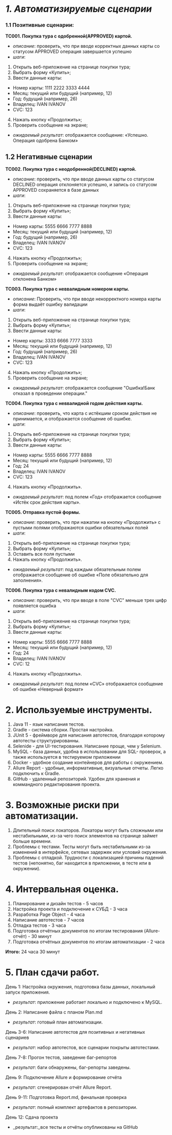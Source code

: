 # _**1. Автоматизируемые сценарии**_

### 1.1 Позитивные сценарии:

 **ТС001. Покупка тура с одобренной(APPROVED) картой.**
   - *описание*: проверить, что при вводе корректных данных карты со статусом APPROVED операция завершается успешно
   - *шаги*:
1. Открыть веб-приложение на странице покупки тура;
2. Выбрать форму «Купить»;
3. Ввести данные карты:
* Номер карты: 1111 2222 3333 4444
* Месяц: текущий или будущий (например, 12)
* Год: будущий (например, 26)
* Владелец: IVAN IVANOV
* CVC: 123
4. Нажать кнопку «Продолжить»;
5. Проверить сообщение на экране;

  - *ожидаемый результат*: отображается сообщение: «Успешно. Операция одобрена Банком»


## 1.2 Негативные сценарии 

**ТС002. Покупка тура с неодобренной(DECLINED) картой.**

- *описание*: проверить, что при вводе данных карты со статусом DECLINED операция отклоняется успешно, и запись со статусом APPROVED сохраняется в базе данных
- *шаги*:
1. Открыть веб-приложение на странице покупки тура;
2. Выбрать форму «Купить»;
3. Ввести данные карты:
* Номер карты: 5555 6666 7777 8888
* Месяц: текущий или будущий (например, 12)
* Год: будущий (например, 26)
* Владелец: IVAN IVANOV
* CVC: 123
4. Нажать кнопку «Продолжить»;
5. Проверить сообщение на экране;

- *ожидаемый результат*: отображается сообщение «Операция отклонена Банком»

**ТС003. Покупка тура с неввалидным номером карты.**

- *описание*: Проверить, что при вводе некорректного номера карты форма выдаёт ошибку валидации 
- *шаги*:
1. Открыть веб-приложение на странице покупки тура;
2. Выбрать форму «Купить»;
3. Ввести данные карты:
* Номер карты: 3333 6666 7777 3333
* Месяц: текущий или будущий (например, 12)
* Год: будущий (например, 26)
* Владелец: IVAN IVANOV
* CVC: 123
4. Нажать кнопку «Продолжить»;
5. Проверить сообщение на экране;

- *ожидаемый результат*: отображается сообщение "Ошибка!Банк отказал в проведении операции."

**ТС004. Покупка тура с неввалидной годом действия карты.**

- *описание*: проверить, что карта с истёкшим сроком действия не принимается, и отображается сообщение об ошибке.
- *шаги*:
1. Открыть веб-приложение на странице покупки тура;
2. Выбрать форму «Купить»;
3. Ввести данные карты:
* Номер карты: 5555 6666 7777 8888
* Месяц: текущий или будущий (например, 12)
* Год: 24
* Владелец: IVAN IVANOV
* CVC: 123
4. Нажать кнопку «Продолжить».

- *ожидаемый результат*: под полем «Год» отображается сообщение «Истёк срок действия карты».

**ТС005. Отправка пустой формы.**

- *описание*: проверить, что при нажатии на кнопку «Продолжить» с пустыми полями отображаются ошибки обязательных полей
- *шаги*:
1. Открыть веб-приложение на странице покупки тура;
2. Выбрать форму «Купить»;
3. Оставить все поля пустыми
4. Нажать кнопку «Продолжить».

- *ожидаемый результат*: под каждым обязательным полем отображается сообщение об ошибке «Поле обязательно для заполнения».

**ТС006. Покупка тура с невалидным кодом CVC.**

- *описание*: проверить, что при вводе в поле "CVC" меньше трех цифр появляется ошибка
- *шаги*:
1. Открыть веб-приложение на странице покупки тура;
2. Выбрать форму «Купить»;
3. Ввести данные карты:
* Номер карты: 5555 6666 7777 8888
* Месяц: текущий или будущий (например, 12)
* Год: 24
* Владелец: IVAN IVANOV
* CVC: 12
4. Нажать кнопку «Продолжить».

- *ожидаемый результат*: под полем «CVC» отображается сообщение об ошибке «Неверный формат»


# **2. Используемые инструменты.**

1. Java 11 - язык написания тестов.
2. Gradle - система сборки. Простая настройка.
3. JUnit 5 - фреймворе для написания автотестов, благодаря которому автотесты структурированны.
4. Selenide - для UI-тестирования. Написание проще, чем у Selenium.
5. MySQL - база данных, удобна в использовании для SQL- проверок, а также используется в тестируемом приложении 
6. Docker - удобное создание контейнеров для работы с окружением.
7. Allure Report - удобные, информативные, визуальные отчеты. Легко подключить к Gradle.
8. GitHub - удаленный репозиторий. Удобен для хранения и коммандного редактирования проекта.


# **3. Возможные риски при автоматизации.**

1. Длительный поиск локаторов.
   Локаторы могут быть сложными или нестабильными, из-за чего поиск элементов на странице займет больше времени.
2. Проблемы с тестами.
   Тесты могут быть нестабильными из-за изменений в интерфейсе, сетевых задержек или условий окружения.
3. Проблемы с отладкой.
   Трудности с локализацией причины падений тестов (непонятно, баг находится в приложении, в тесте или в окружении).


# **4. Интервальная оценка.**

1. Планирование и дизайн тестов - 5 часов
2. Настройка проекта и подключение к СУБД - 3 часа
3. Разработка Page Object - 4 часа
4. Написание автотестов - 7 часов
5. Отладка тестов - 3 часа
6. Подготовка отчётных документов по итогам тестирования (Allure-отчёт) - 30 минут
7. Подготовка отчётных документов по итогам автоматизации - 2 часа

**Итого:** 24 часа 30 минут


# **5. План сдачи работ.**

День 1:	Настройка окружения, подготовка базы данных, локальный запуск приложения. 
- _результат_: приложение работает локально и подключено к MySQL.

День 2:	Написание файла с планом Plan.md
- _результат_: готовый план автоматизации.

День 3-6: Написание автотестов для позитивных и негативных сценариев
- _результат_: набор автотестов, все сценарии покрыты автотестами.

День 7-8: Прогон тестов, заведение баг-репортов
- _результат_: баги обнаружены, баг-репорты заведены.

День 9:	Подключение Allure и формирование отчёта	
- _результат_: сгенерирован отчёт Allure Report.

День 9-11:	Подготовка Report.md, финальная проверка	
- _результат_: полный комплект артефактов в репозитории.

День 12: Сдача проекта	
- _результат:_все тесты и отчёты опубликованы на GitHub


